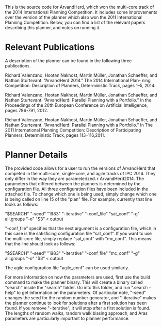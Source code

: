 This is the source code for ArvandHerd, which won the multi-core track of the 2014 International Planning Competition. It includes some improvements over the version of the planner which also won the 2011 International Planning Competition. Below, you can find a list of the relevant papers describing this planner, and notes on running it.

# Relevant Publications

A description of the planner can be found in the following three publications.

Richard Valenzano, Hootan Nakhost, Martin Müller, Jonathan Schaeffer,
and Nathan Sturtevant. “ArvandHerd 2014.” The 2014 International Plan-
ning Competition: Description of Planners, Deterministic Track, pages 1–5, 2014.

Richard Valenzano, Hootan Nakhost, Martin Müller, Jonathan Schaeffer,
and Nathan Sturtevant. “ArvandHerd: Parallel Planning with a Portfolio.”
In the Proceedings of the 20th European Conference on Artificial Intelligence,
pages 786-791, 2012.

Richard Valenzano, Hootan Nakhost, Martin Müller, Jonathan Schaeffer,
and Nathan Sturtevant. “ArvandHerd: Parallel Planning with a Portfolio.”
In The 2011 International Planning Competition: Description of Participating
Planners, Deterministic Track, pages 113–116,2011.

# Planner Details

The provided code allows for a user to run the
versions of ArvandHerd that competed in the multi-core, single-core,
and agile tracks of IPC 2014. They only differ in the way they are
parameterized. r ArvandHerd2014. The parameters that differed between
the planners is determined by the configuration file. All three
configuration files have been included in the attached file. To change
which one is being used, simply change which one is being called on
line 15 of the "plan" file. For example, currently that line looks as
follows:

"$SEARCH" "-seed" "1983" "-iterative" "-conf_file" "sat_conf" "-g"
all.groups "-o" "$3" < output

"-conf_file" specifies that the next argument is a configuration file,
which in this case is the satisficing configuration file "sat_conf".
If you want to use the multi-core file, simply replace "sat_conf" with
"mc_conf". This means that the line should look as follows:

"$SEARCH" "-seed" "1983" "-iterative" "-conf_file" "mc_conf" "-g"
all.groups "-o" "$3" < output

The agile configuration file "agile_conf" can be used similarly.

For more information on how the parameters are used, first use the
build command to make the planner binary. This will create a binary
called "search" inside the "search" folder. Go into this folder, and
run ".search -help" to get information on the parameters. Of
particular note, "-seed" changes the seed for the random number
generator, and "-iterative" makes the planner continue to look for
solutions after a first solution has been found. If you remove
"-iterative", it will stop after a first solution is found. The
lengths of random walks, random walk biasing approach, and Aras
parameters are particularly important to planner performance.
